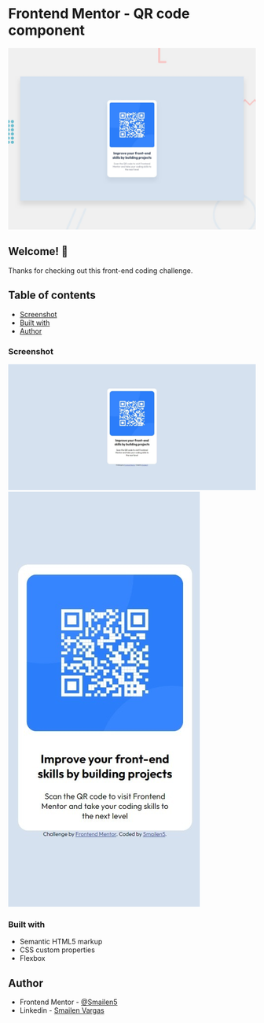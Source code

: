 # Frontend Mentor - QR code component

![Design preview for the QR code component coding challenge](./design/desktop-preview.jpg)

## Welcome! 👋

Thanks for checking out this front-end coding challenge.

## Table of contents

- [Screenshot](#screenshot)
- [Built with](#built-with)
- [Author](#author)


### Screenshot

![Version Descktop](./screenshot/web-version.jpeg)
![Version Mobile](./screenshot/mobile-version.jpeg)

### Built with

- Semantic HTML5 markup
- CSS custom properties
- Flexbox

## Author

- Frontend Mentor - [@Smailen5](https://www.frontendmentor.io/profile/Smailen5)
- Linkedin - [Smailen Vargas](https://www.linkedin.com/in/smailen-vargas/)

